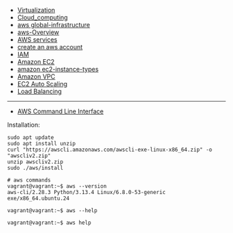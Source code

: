 * [Virtualization](https://en.wikipedia.org/wiki/Virtualization)
* [Cloud_computing](https://en.wikipedia.org/wiki/Cloud_computing)
* [aws global-infrastructure](https://aws.amazon.com/about-aws/global-infrastructure/)
* [aws-Overview](https://docs.aws.amazon.com/whitepapers/latest/aws-overview/introduction.html)
* [AWS services](https://docs.aws.amazon.com/whitepapers/latest/aws-overview/amazon-web-services-cloud-platform.html)
* [create an aws account](https://docs.aws.amazon.com/accounts/latest/reference/manage-acct-creating.html)
* [IAM](https://docs.aws.amazon.com/IAM/latest/UserGuide/introduction.html)
* [Amazon EC2](https://docs.aws.amazon.com/AWSEC2/latest/UserGuide/concepts.html)
* [amazon ec2-instance-types](https://aws.amazon.com/ec2/instance-types/)
* [Amazon VPC](https://docs.aws.amazon.com/vpc/latest/userguide/what-is-amazon-vpc.html)
* [EC2 Auto Scaling](https://docs.aws.amazon.com/autoscaling/ec2/userguide/what-is-amazon-ec2-auto-scaling.html)
* [Load Balancing](https://aws.amazon.com/what-is/load-balancing/)


---------------------------------------------------------------------

* [AWS Command Line Interface](https://docs.aws.amazon.com/cli/latest/userguide/cli-chap-welcome.html)

Installation:
```
sudo apt update
sudo apt install unzip
curl "https://awscli.amazonaws.com/awscli-exe-linux-x86_64.zip" -o "awscliv2.zip"
unzip awscliv2.zip
sudo ./aws/install

# aws commands
vagrant@vagrant:~$ aws --version
aws-cli/2.28.3 Python/3.13.4 Linux/6.8.0-53-generic exe/x86_64.ubuntu.24

vagrant@vagrant:~$ aws --help

vagrant@vagrant:~$ aws help
```
